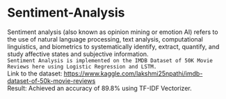 # Sentiment-Analysis
Sentiment analysis (also known as opinion mining or emotion AI) refers to the use of natural language processing, text analysis, computational linguistics, and biometrics to systematically identify, extract, quantify, and study affective states and subjective information. <br>
`Sentiment Analysis is implemented on the IMDB Dataset of 50K Movie Reviews here using Logistic Regression and LSTM.` <br>
Link to the dataset: https://www.kaggle.com/lakshmi25npathi/imdb-dataset-of-50k-movie-reviews <br>
Result: Achieved an accuracy of 89.8% using TF-IDF Vectorizer.
